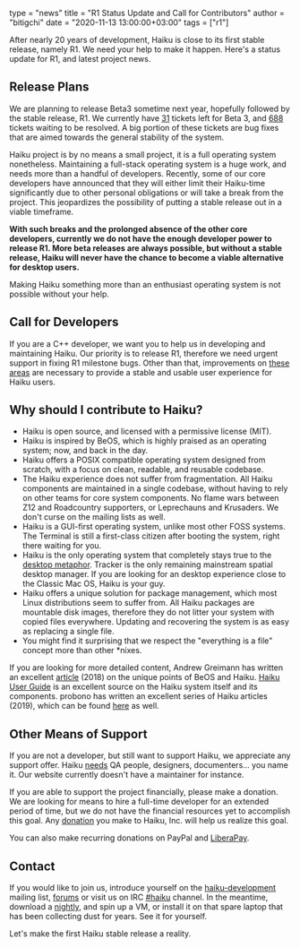 type = "news"
title = "R1 Status Update and Call for Contributors"
author = "bitigchi"
date = "2020-11-13 13:00:00+03:00"
tags = ["r1"]

After nearly 20 years of development, Haiku is close to its first stable release, namely R1. We need your help to make it happen. Here's a status update for R1, and latest project news.

## Release Plans

We are planning to release Beta3 sometime next year, hopefully followed by the stable release, R1. We currently have [31](https://dev.haiku-os.org/query?status=assigned&status=in-progress&status=reopened&status=new&group=status&milestone=R1%2Fbeta3) tickets left for Beta 3, and [688](https://dev.haiku-os.org/query?status=assigned&status=in-progress&status=reopened&status=new&group=status&milestone=R1) tickets waiting to be resolved. A big portion of these tickets are bug fixes that are aimed towards the general stability of the system.

Haiku project is by no means a small project, it is a full operating system nonetheless. Maintaining a full-stack operating system is a huge work, and needs more than a handful of developers. Recently, some of our core developers have announced that they will either limit their Haiku-time significantly due to other personal obligations or will take a break from the project. This jeopardizes the possibility of putting a stable release out in a viable timeframe.

**With such breaks and the prolonged absence of the other core developers, currently we do not have the enough developer power to release R1. More beta releases are always possible, but without a stable release, Haiku will never have the chance to become a viable alternative for desktop users.**

Making Haiku something more than an enthusiast operating system is not possible without your help.

## Call for Developers

If you are a C++ developer, we want you to help us in developing and maintaining Haiku. Our priority is to release R1, therefore we need urgent support in fixing R1 milestone bugs. Other than that, improvements on [these areas](https://www.haiku-os.org/community/getting-involved/developing) are necessary to provide a stable and usable user experience for Haiku users.

## Why should I contribute to Haiku?

- Haiku is open source, and licensed with a permissive license (MIT).
- Haiku is inspired by BeOS, which is highly praised as an operating system; now, and back in the day.
- Haiku offers a POSIX compatible operating system designed from scratch, with a focus on clean, readable, and reusable codebase.
- The Haiku experience does not suffer from fragmentation. All Haiku components are maintained in a single codebase, without having to rely on other teams for core system components. No flame wars between Z12 and Roadcountry supporters, or Leprechauns and Krusaders. We don't curse on the mailing lists as well.
- Haiku is a GUI-first operating system, unlike most other FOSS systems. The Terminal is still a first-class citizen after booting the system, right there waiting for you.
- Haiku is the only operating system that completely stays true to the [desktop metaphor](https://en.wikipedia.org/wiki/Desktop_metaphor). Tracker is the only remaining mainstream spatial desktop manager. If you are looking for an desktop experience close to the Classic Mac OS, Haiku is your guy.
- Haiku offers a unique solution for package management, which most Linux distributions seem to suffer from. All Haiku packages are mountable disk images, therefore they do not litter your system with copied files everywhere. Updating and recovering the system is as easy as replacing a single file.
- You might find it surprising that we respect the "everything is a file" concept more than other \*nixes.

If you are looking for more detailed content, Andrew Greimann has written an excellent [article](https://osvoyager.wordpress.com/2018/11/30/what-makes-beos-and-haiku-unique/) (2018) on the unique points of BeOS and Haiku. [Haiku User Guide](https://www.haiku-os.org/docs/userguide/en/contents.html) is an excellent source on the Haiku system itself and its components. probono has written an excellent series of Haiku articles (2019), which can be found [here](https://medium.com/@probonopd/my-first-day-with-haiku-shockingly-good-8930cad4bbb0) as well.

## Other Means of Support

If you are not a developer, but still want to support Haiku, we appreciate any support offer. Haiku [needs](https://www.haiku-os.org/community/getting-involved/) QA people, designers, documenters... you name it. Our website currently doesn't have a maintainer for instance.

If you are able to support the project financially, please make a donation. We are looking for means to hire a full-time developer for an extended period of time, but we do not have the financial resources yet to accomplish this goal. Any [donation](https://www.haiku-inc.org/donate/) you make to Haiku, Inc. will help us realize this goal.

You can also make recurring donations on PayPal and [LiberaPay](https://liberapay.com/haiku.inc/).

## Contact

If you would like to join us, introduce yourself on the [haiku-development](https://www.freelists.org/list/haiku-development) mailing list, [forums](https://discuss.haiku-os.org) or visit us on IRC [#haiku](irc://chat.freenode.net/haiku) channel. In the meantime, download a [nightly](https://download.haiku-os.org), and spin up a VM, or install it on that spare laptop that has been collecting dust for years. See it for yourself.

Let's make the first Haiku stable release a reality.

